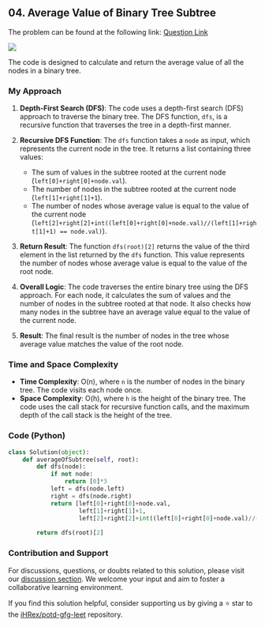 

## 04. Average Value of Binary Tree Subtree

The problem can be found at the following link: [Question Link](https://leetcode.com/problems/count-nodes-equal-to-average-of-subtree/)

![](https://badgen.net/badge/Level/Medium/yellow)

The code is designed to calculate and return the average value of all the nodes in a binary tree.

### My Approach
1. **Depth-First Search (DFS)**: The code uses a depth-first search (DFS) approach to traverse the binary tree. The DFS function, `dfs`, is a recursive function that traverses the tree in a depth-first manner.

2. **Recursive DFS Function**: The `dfs` function takes a `node` as input, which represents the current node in the tree. It returns a list containing three values:
   - The sum of values in the subtree rooted at the current node (`left[0]+right[0]+node.val`).
   - The number of nodes in the subtree rooted at the current node (`left[1]+right[1]+1`).
   - The number of nodes whose average value is equal to the value of the current node (`left[2]+right[2]+int((left[0]+right[0]+node.val)//(left[1]+right[1]+1) == node.val)`).

3. **Return Result**: The function `dfs(root)[2]` returns the value of the third element in the list returned by the `dfs` function. This value represents the number of nodes whose average value is equal to the value of the root node.

4. **Overall Logic**: The code traverses the entire binary tree using the DFS approach. For each node, it calculates the sum of values and the number of nodes in the subtree rooted at that node. It also checks how many nodes in the subtree have an average value equal to the value of the current node.

5. **Result**: The final result is the number of nodes in the tree whose average value matches the value of the root node.

### Time and Space Complexity

- **Time Complexity**: O(n), where `n` is the number of nodes in the binary tree. The code visits each node once.
- **Space Complexity**: O(h), where `h` is the height of the binary tree. The code uses the call stack for recursive function calls, and the maximum depth of the call stack is the height of the tree.

### Code (Python)
```python
class Solution(object):
    def averageOfSubtree(self, root):
        def dfs(node):
            if not node:
                return [0]*3
            left = dfs(node.left)
            right = dfs(node.right)
            return [left[0]+right[0]+node.val,
                    left[1]+right[1]+1,
                    left[2]+right[2]+int((left[0]+right[0]+node.val)//(left[1]+right[1]+1) == node.val)]
        
        return dfs(root)[2]
```

### Contribution and Support

For discussions, questions, or doubts related to this solution, please visit our [discussion section](https://github.com/iHRex/potd-gfg-leet/discussions/). We welcome your input and aim to foster a collaborative learning environment.

If you find this solution helpful, consider supporting us by giving a ⭐ star to the [iHRex/potd-gfg-leet](https://github.com/iHRex/potd-gfg-leet) repository.

